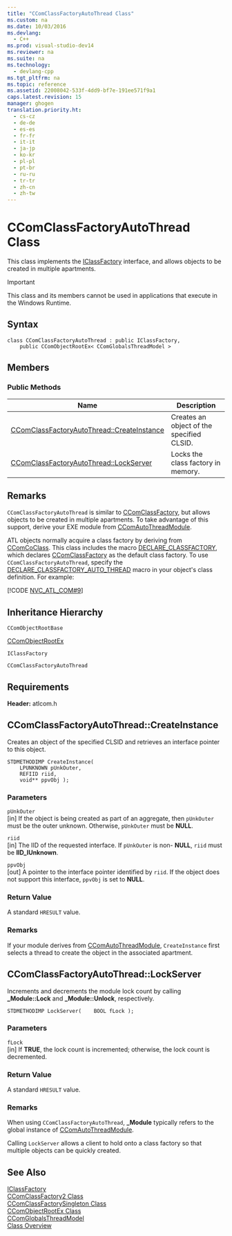 ```yaml
---
title: "CComClassFactoryAutoThread Class"
ms.custom: na
ms.date: 10/03/2016
ms.devlang: 
  - C++
ms.prod: visual-studio-dev14
ms.reviewer: na
ms.suite: na
ms.technology: 
  - devlang-cpp
ms.tgt_pltfrm: na
ms.topic: reference
ms.assetid: 22008042-533f-4dd9-bf7e-191ee571f9a1
caps.latest.revision: 15
manager: ghogen
translation.priority.ht: 
  - cs-cz
  - de-de
  - es-es
  - fr-fr
  - it-it
  - ja-jp
  - ko-kr
  - pl-pl
  - pt-br
  - ru-ru
  - tr-tr
  - zh-cn
  - zh-tw
---
```

# CComClassFactoryAutoThread Class
This class implements the [IClassFactory](http://msdn.microsoft.com/library/windows/desktop/ms694364) interface, and allows objects to be created in multiple apartments.  
  
> [!IMPORTANT]
>  This class and its members cannot be used in applications that execute in the Windows Runtime.  
  
## Syntax  
  
```  
class CComClassFactoryAutoThread : public IClassFactory,   
    public CComObjectRootEx< CComGlobalsThreadModel >  
```  
  
## Members  
  
### Public Methods  
  
|Name|Description|  
|----------|-----------------|  
|[CComClassFactoryAutoThread::CreateInstance](../Topic/CComClassFactoryAutoThread::CreateInstance.md)|Creates an object of the specified CLSID.|  
|[CComClassFactoryAutoThread::LockServer](../Topic/CComClassFactoryAutoThread::LockServer.md)|Locks the class factory in memory.|  
  
## Remarks  
 `CComClassFactoryAutoThread` is similar to [CComClassFactory](../VS_visualcpp/CComClassFactory-Class.md), but allows objects to be created in multiple apartments. To take advantage of this support, derive your EXE module from [CComAutoThreadModule](../VS_visualcpp/CComAutoThreadModule-Class.md).  
  
 ATL objects normally acquire a class factory by deriving from [CComCoClass](../VS_visualcpp/CComCoClass-Class.md). This class includes the macro [DECLARE_CLASSFACTORY](../Topic/DECLARE_CLASSFACTORY.md), which declares [CComClassFactory](../VS_visualcpp/CComClassFactory-Class.md) as the default class factory. To use `CComClassFactoryAutoThread`, specify the [DECLARE_CLASSFACTORY_AUTO_THREAD](../Topic/DECLARE_CLASSFACTORY_AUTO_THREAD.md) macro in your object's class definition. For example:  
  
 [!CODE [NVC_ATL_COM#9](../CodeSnippet/VS_Snippets_Cpp/NVC_ATL_COM#9)]  
  
## Inheritance Hierarchy  
 `CComObjectRootBase`  
  
 [CComObjectRootEx](../VS_visualcpp/CComObjectRootEx-Class.md)  
  
 `IClassFactory`  
  
 `CComClassFactoryAutoThread`  
  
## Requirements  
 **Header:** atlcom.h  
  
##  <a name="ccomclassfactoryautothread__createinstance"></a>  CComClassFactoryAutoThread::CreateInstance  
 Creates an object of the specified CLSID and retrieves an interface pointer to this object.  
  
```  
STDMETHODIMP CreateInstance(  
    LPUNKNOWN pUnkOuter,  
    REFIID riid,  
    void** ppvObj );  
```  
  
### Parameters  
 `pUnkOuter`  
 [in] If the object is being created as part of an aggregate, then `pUnkOuter` must be the outer unknown. Otherwise, `pUnkOuter` must be **NULL**.  
  
 `riid`  
 [in] The IID of the requested interface. If `pUnkOuter` is non-                                **NULL**, `riid` must be **IID_IUnknown**.  
  
 `ppvObj`  
 [out] A pointer to the interface pointer identified by `riid`. If the object does not support this interface, `ppvObj` is set to **NULL**.  
  
### Return Value  
 A standard `HRESULT` value.  
  
### Remarks  
 If your module derives from [CComAutoThreadModule](../VS_visualcpp/CComAutoThreadModule-Class.md), `CreateInstance` first selects a thread to create the object in the associated apartment.  
  
##  <a name="ccomclassfactoryautothread__lockserver"></a>  CComClassFactoryAutoThread::LockServer  
 Increments and decrements the module lock count by calling **_Module::Lock** and **_Module::Unlock**, respectively.  
  
```  
STDMETHODIMP LockServer(    BOOL fLock );  
```  
  
### Parameters  
 `fLock`  
 [in] If **TRUE**, the lock count is incremented; otherwise, the lock count is decremented.  
  
### Return Value  
 A standard `HRESULT` value.  
  
### Remarks  
 When using `CComClassFactoryAutoThread`,                         **_Module** typically refers to the global instance of [CComAutoThreadModule](../VS_visualcpp/CComAutoThreadModule-Class.md).  
  
 Calling `LockServer` allows a client to hold onto a class factory so that multiple objects can be quickly created.  
  
## See Also  
 [IClassFactory](http://msdn.microsoft.com/library/windows/desktop/ms694364)   
 [CComClassFactory2 Class](../VS_visualcpp/CComClassFactory2-Class.md)   
 [CComClassFactorySingleton Class](../VS_visualcpp/CComClassFactorySingleton-Class.md)   
 [CComObjectRootEx Class](../VS_visualcpp/CComObjectRootEx-Class.md)   
 [CComGlobalsThreadModel](../Topic/CComGlobalsThreadModel.md)   
 [Class Overview](../VS_visualcpp/ATL-Class-Overview.md)